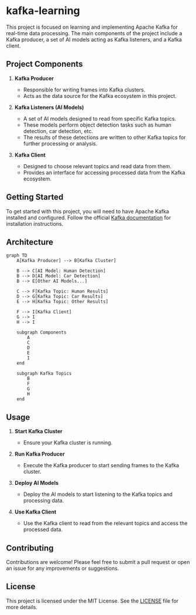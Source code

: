 # kafka-learning

This project is focused on learning and implementing Apache Kafka for real-time data processing. The main components of the project include a Kafka producer, a set of AI models acting as Kafka listeners, and a Kafka client.

## Project Components

1. **Kafka Producer**
   - Responsible for writing frames into Kafka clusters.
   - Acts as the data source for the Kafka ecosystem in this project.

2. **Kafka Listeners (AI Models)**
   - A set of AI models designed to read from specific Kafka topics.
   - These models perform object detection tasks such as human detection, car detection, etc.
   - The results of these detections are written to other Kafka topics for further processing or analysis.

3. **Kafka Client**
   - Designed to choose relevant topics and read data from them.
   - Provides an interface for accessing processed data from the Kafka ecosystem.

## Getting Started

To get started with this project, you will need to have Apache Kafka installed and configured. Follow the official [Kafka documentation](https://kafka.apache.org/documentation/) for installation instructions.

## Architecture

```mermaid
graph TD
    A[Kafka Producer] --> B[Kafka Cluster]

    B --> C[AI Model: Human Detection]
    B --> D[AI Model: Car Detection]
    B --> E[Other AI Models...]

    C --> F[Kafka Topic: Human Results]
    D --> G[Kafka Topic: Car Results]
    E --> H[Kafka Topic: Other Results]

    F --> I[Kafka Client]
    G --> I
    H --> I

    subgraph Components
        A
        C
        D
        E
        I
    end

    subgraph Kafka Topics
        B
        F
        G
        H
    end
```

## Usage

1. **Start Kafka Cluster**
   - Ensure your Kafka cluster is running.

2. **Run Kafka Producer**
   - Execute the Kafka producer to start sending frames to the Kafka cluster.

3. **Deploy AI Models**
   - Deploy the AI models to start listening to the Kafka topics and processing data.

4. **Use Kafka Client**
   - Use the Kafka client to read from the relevant topics and access the processed data.

## Contributing

Contributions are welcome! Please feel free to submit a pull request or open an issue for any improvements or suggestions.

## License

This project is licensed under the MIT License. See the [LICENSE](LICENSE) file for more details.